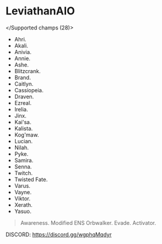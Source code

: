 # LeviathanAIO

</Supported champs (28)>
  - Ahri.
  - Akali.
  - Anivia.
  - Annie.
  - Ashe.
  - Blitzcrank.
  - Brand.
  - Caitlyn.
  - Cassiopeia.
  - Draven.
  - Ezreal.
  - Irelia.
  - Jinx.
  - Kai'sa.
  - Kalista.
  - Kog'maw.
  - Lucian.
  - Nilah.
  - Pyke.
  - Samira.
  - Senna.
  - Twitch.
  - Twisted Fate.
  - Varus.
  - Vayne.
  - Viktor.
  - Xerath.
  - Yasuo.

> Awareness.
> Modified ENS Orbwalker.
> Evade.
> Activator.

DISCORD: https://discord.gg/wgphqMqdyr

